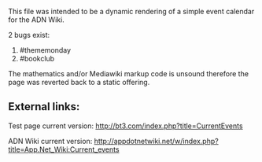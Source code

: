 This file was intended to be a dynamic rendering of a simple event calendar for the ADN Wiki.

2 bugs exist:

1. #thememonday
2. #bookclub

The mathematics and/or Mediawiki markup code is unsound therefore the page was reverted back to a static offering.

External links:
----

Test page current version: http://bt3.com/index.php?title=CurrentEvents

ADN Wiki current version: http://appdotnetwiki.net/w/index.php?title=App.Net_Wiki:Current_events
